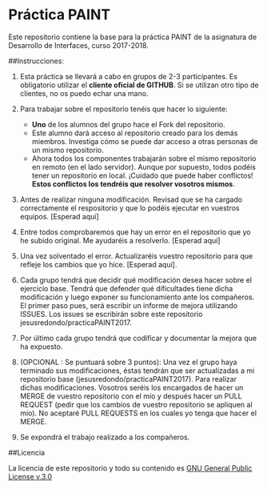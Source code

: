 Práctica PAINT
=========================

Este repositorio contiene la base para la práctica PAINT de la asignatura de Desarrollo de Interfaces, curso 2017-2018.


##Instrucciones:

1. Esta práctica se llevará a cabo en grupos de 2-3 participantes. Es obligatorio utilizar el **cliente oficial de GITHUB**. Si se utilizan otro tipo de clientes, no os puedo echar una mano.	 

2. Para trabajar sobre el repositorio tenéis que hacer lo siguiente:
	* **Uno** de los alumnos del grupo hace el Fork del repositorio.
	* Este alumno dará acceso al repositorio creado para los demás miembros. Investiga cómo se puede dar acceso a otras personas de un mismo repositorio.
	* Ahora todos los componentes trabajarán sobre el mismo repositorio en remoto (en el lado servidor). Aunque por supuesto, todos podéis tener un repositorio en local. ¡Cuidado que puede haber conflictos! **Estos conflictos los tendréis que resolver vosotros mismos**.

3. Antes de realizar ninguna modificación. Revisad que se ha cargado correctamente el respositorio y que lo podéis ejecutar en vuestros equipos. [Esperad aquí]

4. Entre todos comprobaremos que hay un error en el repositorio que yo he subido original. Me ayudaréis a resolverlo. [Esperad aquí]

5. Una vez solventado el error. Actualizaréis vuestro repositorio para que refleje los cambios que yo hice. [Esperad aquí].

6. Cada grupo tendrá que decidir qué modificación desea hacer sobre el ejercicio base. Tendrá que defender qué dificultades tiene dicha modificación y luego exponer su funcionamiento ante los compañeros. El primer paso pues, será escribir un informe de mejora utilizando ISSUES. Los issues se escribirán sobre este repositorio jesusredondo/practicaPAINT2017.

7. Por último cada grupo tendrá que codificar y documentar la mejora que ha expuesto.

8. (OPCIONAL : Se puntuará sobre 3 puntos): Una vez el grupo haya terminado sus modificaciones, éstas tendrán que ser actualizadas a mi repositorio base (jesusredondo/practicaPAINT2017). Para realizar dichas modificaciones. Vosotros seréis los encargados de hacer un MERGE de vuestro repositorio con el mío y después hacer un PULL REQUEST (pedir que los cambios de vuestro repositorio se apliquen al mío).
No aceptaré PULL REQUESTS en los cuales yo tenga que hacer el MERGE.

9. Se expondrá el trabajo realizado a los compañeros.


##Licencia

La licencia de este repositorio y todo su contenido es [GNU General Public License v.3.0](https://es.wikipedia.org/wiki/Licencia_p%C3%BAblica_general_de_GNU) 
